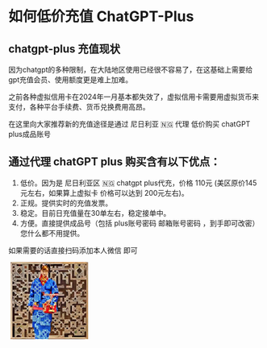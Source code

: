 # 如何低价充值 ChatGPT-Plus

## chatgpt-plus 充值现状

因为chatgpt的多种限制，在大陆地区使用已经很不容易了，在这基础上需要给gpt充值会员、使用额度更是难上加难。

之前各种虚拟信用卡在2024年一月基本都失效了，虚拟信用卡需要用虚拟货币来支付，各种平台手续费、货币兑换费用高昂。

在这里向大家推荐新的充值途径是通过 尼日利亚 🇳🇬 代理 低价购买 chatGPT plus成品账号 

## 通过代理 chatGPT plus 购买含有以下优点：

1. 低价。因为是 尼日利亚区 🇳🇬  chatgpt plus代充，价格 110元 (美区原价145元左右，如果算上虚拟卡 价格可以达到 200元左右)。
2. 正规。提供实时的充值发票。
3. 稳定。目前日充值量在30单左右，稳定接单中。
4. 方便。直接提供成品号（包括 plus账号密码 邮箱账号密码 ，到手即可改密）您什么都不用提供。

如果需要的话直接扫码添加本人微信 即可

![]()
<img src="https://github.com/tomridder/ChatGPT-Plus/blob/main/19951734854622_.pic.jpg" style="zoom:30%;" />
